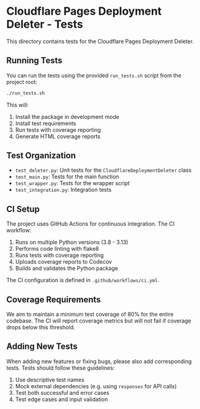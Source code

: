 # Cloudflare Pages Deployment Deleter - Tests

This directory contains tests for the Cloudflare Pages Deployment Deleter.

## Running Tests

You can run the tests using the provided `run_tests.sh` script from the project root:

```bash
./run_tests.sh
```

This will:
1. Install the package in development mode
2. Install test requirements
3. Run tests with coverage reporting
4. Generate HTML coverage reports

## Test Organization

- `test_deleter.py`: Unit tests for the `CloudflareDeploymentDeleter` class
- `test_main.py`: Tests for the main function
- `test_wrapper.py`: Tests for the wrapper script
- `test_integration.py`: Integration tests

## CI Setup

The project uses GitHub Actions for continuous integration. The CI workflow:

1. Runs on multiple Python versions (3.8 - 3.13)
2. Performs code linting with flake8
3. Runs tests with coverage reporting
4. Uploads coverage reports to Codecov
5. Builds and validates the Python package

The CI configuration is defined in `.github/workflows/ci.yml`.

## Coverage Requirements

We aim to maintain a minimum test coverage of 80% for the entire codebase. The CI will report coverage metrics but will not fail if coverage drops below this threshold.

## Adding New Tests

When adding new features or fixing bugs, please also add corresponding tests. Tests should follow these guidelines:

1. Use descriptive test names
2. Mock external dependencies (e.g. using `responses` for API calls)
3. Test both successful and error cases
4. Test edge cases and input validation 